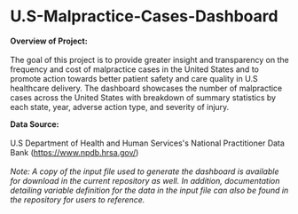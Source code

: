 # U.S-Malpractice-Cases-Dashboard

<b>Overview of Project:</b><br><br>
The goal of this project is to provide greater insight and transparency on the frequency and cost of malpractice cases in the United States
and to promote action towards better patient safety and care quality in U.S healthcare delivery. The dashboard showcases the number of malpractice cases across the United States with breakdown of summary statistics by each state, year, adverse action type, and severity of injury.

<b>Data Source:</b><br><br>
U.S Department of Health and Human Services's National Practitioner Data Bank (https://www.npdb.hrsa.gov/)<br><br>
<i>Note: A copy of the input file used to generate the dashboard is available for download in the current repository as well. 
In addition, documentation detailing variable definition for the data in the input file can also be found in the repository for users to reference.</i>
